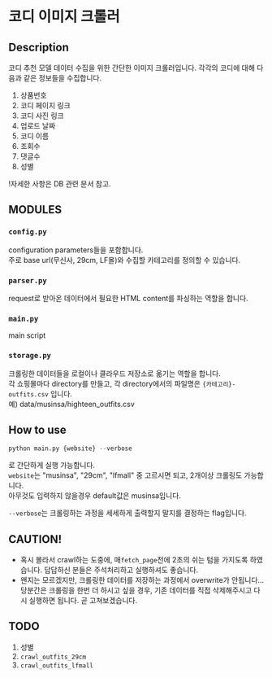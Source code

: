 # 코디 이미지 크롤러

## Description
코디 추천 모델 데이터 수집을 위한 간단한 이미지 크롤러입니다.
각각의 코디에 대해 다음과 같은 정보들을 수집합니다.  
1. 상품번호
2. 코디 페이지 링크
3. 코디 사진 링크
4. 업로드 날짜
5. 코디 이름
6. 조회수
7. 댓글수
8. 성별

!자세한 사항은 DB 관련 문서 참고.  

## MODULES

### `config.py`
configuration parameters들을 포함합니다.  
주로 base url(무신사, 29cm, LF몰)와 수집할 카테고리를 정의할 수 있습니다.  

### `parser.py`
request로 받아온 데이터에서 필요한 HTML content를 파싱하는 역할을 합니다.  

### `main.py`
main script

### `storage.py`
크롤링한 데이터들을 로컬이나 클라우드 저장소로 옮기는 역할을 합니다.  
각 쇼핑몰마다 directory를 만들고,
각 directory에서의 파일명은 `{카테고리}-outfits.csv` 입니다.  
예) data/musinsa/highteen_outfits.csv

## How to use
```python
python main.py {website} --verbose
```
로 간단하게 실행 가능합니다.  
`website`는 "musinsa", "29cm", "lfmall" 중 고르시면 되고, 2개이상 크롤링도 가능합니다.  
아무것도 입력하지 않을경우 default값은 musinsa입니다.  

`--verbose`는 크롤링하는 과정을 세세하게 출력할지 말지를 결정하는 flag입니다.  

## CAUTION!
* 혹시 몰라서 crawl하는 도중에, 매`fetch_page`전에 2초의 쉬는 텀을 가지도록 하였습니다. 답답하신 분들은 주석처리하고 실행하셔도 좋습니다.  
* 왠지는 모르겠지만, 크롤링한 데이터를 저장하는 과정에서 overwrite가 안됩니다...  
    당분간은 크롤링을 한번 더 하시고 싶을 경우, 기존 데이터를 직접 삭제해주시고 다시 실행하면 됩니다. 
    곧 고쳐보겠습니다.

## TODO
1. 성별
2. `crawl_outfits_29cm`
3. `crawl_outfits_lfmall`